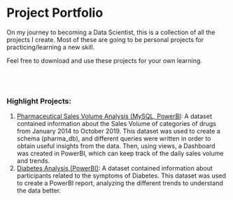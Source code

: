# Project Portfolio

On my journey to becoming a Data Scientist, this is a collection of all the projects I create. Most of these are going to be personal projects for practicing/learning a new skill. 

Feel free to download and use these projects for your own learning. 
<br></br><br></br>
### Highlight Projects:
1. [Pharmaceutical Sales Volume Analysis (MySQL, PowerBI](https://github.com/hatafatif/Project-Portfolio/tree/main/PharmaceuticalSalesAnalysis): A dataset contained information about the Sales Volume of categories of drugs from January 2014 to October 2019. This dataset was used to create a schema (pharma_db), and different queries were written in order to obtain useful insights from the data. Then, using views, a Dashboard was created in PowerBI, which can keep track of the daily sales volume and trends.
2. [Diabetes Analysis (PowerBI)](https://github.com/hatafatif/Project-Portfolio/tree/main/DiabetesAnalysis_PowerBI): A dataset contained information about participants related to the symptoms of Diabetes. This dataset was used to create a PowerBI report, analyzing the different trends to understand the data better.

